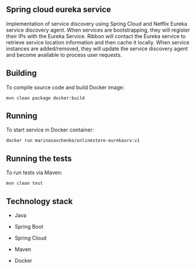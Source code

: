 ## **Spring cloud eureka service**

Implementation of service discovery using Spring Cloud and Netflix Eureka service discovery agent.
When services are bootstrapping, they will register their IPs with the Eureka Service.
Ribbon will contact the Eureka service to retrieve service location information and then cache it locally.
When service instances are added/removed, they will update the service discovery agent and become available to process user requests.

## **Building**

To compile source code and build Docker image:
```
mvn clean package docker:build
```

## **Running**

To start service in Docker container:
```
docker run marinasavchenko/onlinestore-eurekasrv:v1
```

## **Running the tests**

To run tests via Maven:
```
mvn clean test
```

## **Technology stack**

* Java
* Spring Boot
* Spring Cloud

* Maven
* Docker